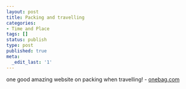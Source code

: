 ```yaml
---
layout: post
title: Packing and travelling
categories:
- Time and Place
tags: []
status: publish
type: post
published: true
meta:
  _edit_last: '1'
---
```

one good amazing website on packing when travelling! - [onebag.com](http://www.onebag.com/)
